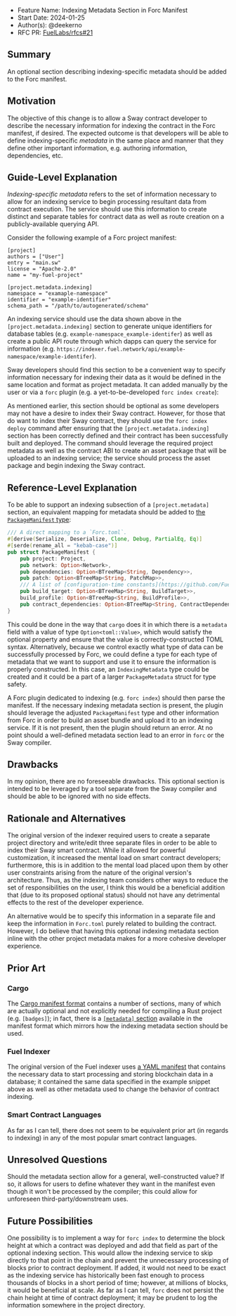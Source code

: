- Feature Name: Indexing Metadata Section in Forc Manifest
- Start Date: 2024-01-25
- Author(s): @deekerno
- RFC PR: [FuelLabs/rfcs#21](https://github.com/FuelLabs/rfcs/pull/21)

## Summary

An optional section describing indexing-specific metadata should be added to the Forc manifest.

## Motivation

The objective of this change is to allow a Sway contract developer to describe the necessary information for indexing the contract in the Forc manifest, if desired. The expected outcome is that developers will be able to define indexing-specific _metadata_ in the same place and manner that they define other important information, e.g. authoring information, dependencies, etc. 

## Guide-Level Explanation

_Indexing-specific metadata_ refers to the set of information necessary to allow for an indexing service to begin processing resultant data from contract execution. The service should use this information to create distinct and separate tables for contract data as well as route creation on a publicly-available querying API.

Consider the following example of a Forc project manifest: 
```
[project]
authors = ["User"]
entry = "main.sw"
license = "Apache-2.0"
name = "my-fuel-project"

[project.metadata.indexing]
namespace = "examaple-namespace"
identifier = "example-identifier"
schema_path = "/path/to/autogenerated/schema"
```

An indexing service should use the data shown above in the `[project.metadata.indexing]` section to generate unique identifiers for database tables (e.g. `example-namespace_example-identifer`) as well as create a public API route through which dapps can query the service for information (e.g. `https://indexer.fuel.network/api/example-namespace/example-identifer`).

Sway developers should find this section to be a convenient way to specify information necessary for indexing their data as it would be defined in the same location and format as  project metadata. It can added manually by the user or via a `forc` plugin (e.g. a yet-to-be-developed `forc index create`):

As mentioned earlier, this section should be optional as some developers may not have a desire to index their Sway contract. However, for those that do want to index their Sway contract, they should use the `forc index deploy` command after ensuring that the `[project.metadata.indexing]` section has been correctly defined and their contract has been successfully built and deployed. The command should leverage the required project metadata as well as the contract ABI to create an asset package that will be uploaded to an indexing service; the service should process the asset package and begin indexing the Sway contract. 

## Reference-Level Explanation

To be able to support an indexing subsection of a `[project.metadata]` section, an equivalent mapping for metadata should be added to [the `PackageManifest` type](https://github.com/FuelLabs/sway/blob/d06f3b4f6ed88f1ed9a3f8e601870ce5615b17c0/forc-pkg/src/manifest.rs#L141-L153):

```rust
/// A direct mapping to a `Forc.toml`.
#[derive(Serialize, Deserialize, Clone, Debug, PartialEq, Eq)]
#[serde(rename_all = "kebab-case")]
pub struct PackageManifest {
    pub project: Project,
    pub network: Option<Network>,
    pub dependencies: Option<BTreeMap<String, Dependency>>,
    pub patch: Option<BTreeMap<String, PatchMap>>,
    /// A list of [configuration-time constants](https://github.com/FuelLabs/sway/issues/1498).
    pub build_target: Option<BTreeMap<String, BuildTarget>>,
    build_profile: Option<BTreeMap<String, BuildProfile>>,
    pub contract_dependencies: Option<BTreeMap<String, ContractDependency>>,
}
```

This could be done in the way that `cargo` does it in which there is a `metadata` field with a value of type `Option<toml::Value>`, which would satisfy the optional property and ensure that the value is correctly-constructed TOML syntax. Alternatively, because we control exactly what type of data can be successfully processed by Forc, we could define a type for each type of metadata that we want to support and use it to ensure the information is properly constructed. In this case, an `IndexingMetadata` type could be created and it could be a part of a larger `PackageMetadata` struct for type safety.

A Forc plugin dedicated to indexing (e.g. `forc index`) should then parse the manifest. If the necessary indexing metadata section is present, the plugin should leverage the adjusted `PackageManifest` type and other information from Forc in order to build an asset bundle and upload it to an indexing service. If it is not present, then the plugin should return an error. At no point should a well-defined metadata section lead to an error in `forc` or the Sway compiler.

## Drawbacks

In my opinion, there are no foreseeable drawbacks. This optional section is intended to be leveraged by a tool separate from the Sway compiler and should be able to be ignored with no side effects.

## Rationale and Alternatives

The original version of the indexer required users to create a separate project directory and write/edit three separate files in order to be able to index their Sway smart contract. While it allowed for powerful customization, it increased the mental load on smart contract developers; furthermore, this is in addition to the mental load placed upon them by other user constraints arising from the nature of the original version's architecture. Thus, as the indexing team considers other ways to reduce the set of responsibilities on the user, I think this would be a beneficial addition that (due to its proposed optional status) should not have any detrimental effects to the rest of the developer experience.

An alternative would be to specify this information in a separate file and keep the information in `Forc.toml` purely related to building the contract. However, I do believe that having this optional indexing metadata section inline with the other project metadata makes for a more cohesive developer experience.

## Prior Art

### Cargo

The [Cargo manifest format](https://doc.rust-lang.org/cargo/reference/manifest.html) contains a number of sections, many of which are actually optional and not explicitly needed for compiling a Rust project (e.g. `[badges]`); in fact, there is a [`[metadata]` section](https://doc.rust-lang.org/cargo/reference/manifest.html#the-metadata-table) available in the manifest format which mirrors how the indexing metadata section should be used.

### Fuel Indexer

The original version of the Fuel indexer uses [a YAML manifest](https://docs.fuel.network/docs/indexer/project-components/manifest/) that contains the necessary data to start processing and storing blockchain data in a database; it contained the same data specified in the example snippet above as well as other metadata used to change the behavior of contract indexing.

### Smart Contract Languages

As far as I can tell, there does not seem to be equivalent prior art (in regards to indexing) in any of the most popular smart contract languages.

## Unresolved Questions

Should the metadata section allow for a general, well-constructed value? If so, it allows for users to define whatever they want in the manifest even though it won't be processed by the compiler; this could allow for unforeseen third-party/downstream uses.

## Future Possibilities

One possibility is to implement a way for `forc index` to determine the block height at which a contract was deployed and add that field as part of the optional indexing section. This would allow the indexing service to skip directly to that point in the chain and prevent the unnecessary processing of blocks prior to contract deployment. If added, it would not need to be exact as the indexing service has historically been fast enough to process thousands of blocks in a short period of time; however, at millions of blocks, it would be beneficial at scale. As far as I can tell, `forc` does not persist the chain height at time of contract deployment; it may be prudent to log the information somewhere in the project directory.
